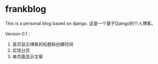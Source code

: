 frankblog
=========

This is a personal blog based on django.
这是一个基于Django的个人博客。

Version 0.1：
  1. 首页显示博客的标题和创建时间
  2. 实现分页
  3. 单页面显示文章

